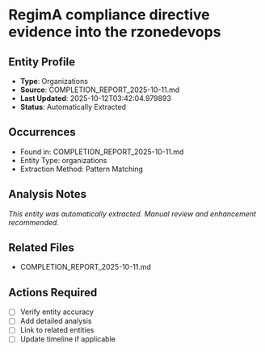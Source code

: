 # RegimA compliance directive evidence into the rzonedevops

## Entity Profile
- **Type**: Organizations
- **Source**: COMPLETION_REPORT_2025-10-11.md
- **Last Updated**: 2025-10-12T03:42:04.979893
- **Status**: Automatically Extracted

## Occurrences
- Found in: COMPLETION_REPORT_2025-10-11.md
- Entity Type: organizations
- Extraction Method: Pattern Matching

## Analysis Notes
*This entity was automatically extracted. Manual review and enhancement recommended.*

## Related Files
- COMPLETION_REPORT_2025-10-11.md

## Actions Required
- [ ] Verify entity accuracy
- [ ] Add detailed analysis
- [ ] Link to related entities
- [ ] Update timeline if applicable
